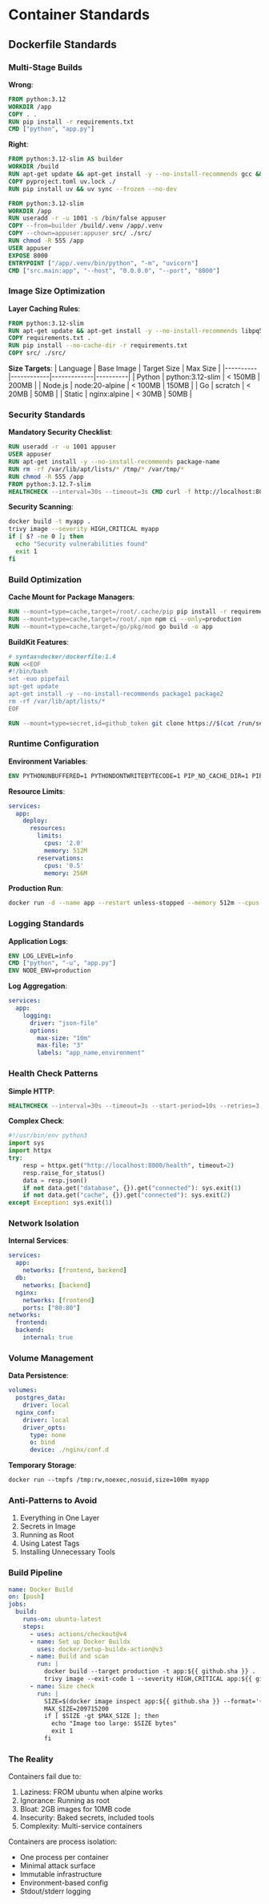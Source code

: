 # Container Standards

## Dockerfile Standards

### Multi-Stage Builds

**Wrong**:
```dockerfile
FROM python:3.12
WORKDIR /app
COPY . .
RUN pip install -r requirements.txt
CMD ["python", "app.py"]
```

**Right**:
```dockerfile
FROM python:3.12-slim AS builder
WORKDIR /build
RUN apt-get update && apt-get install -y --no-install-recommends gcc && rm -rf /var/lib/apt/lists/*
COPY pyproject.toml uv.lock ./
RUN pip install uv && uv sync --frozen --no-dev

FROM python:3.12-slim
WORKDIR /app
RUN useradd -r -u 1001 -s /bin/false appuser
COPY --from=builder /build/.venv /app/.venv
COPY --chown=appuser:appuser src/ ./src/
RUN chmod -R 555 /app
USER appuser
EXPOSE 8000
ENTRYPOINT ["/app/.venv/bin/python", "-m", "uvicorn"]
CMD ["src.main:app", "--host", "0.0.0.0", "--port", "8000"]
```

### Image Size Optimization

**Layer Caching Rules**:
```dockerfile
FROM python:3.12-slim
RUN apt-get update && apt-get install -y --no-install-recommends libpq5 && rm -rf /var/lib/apt/lists/*
COPY requirements.txt .
RUN pip install --no-cache-dir -r requirements.txt
COPY src/ ./src/
```

**Size Targets**:
| Language | Base Image | Target Size | Max Size |
|----------|------------|-------------|----------|
| Python | python:3.12-slim | < 150MB | 200MB |
| Node.js | node:20-alpine | < 100MB | 150MB |
| Go | scratch | < 20MB | 50MB |
| Static | nginx:alpine | < 30MB | 50MB |

### Security Standards

**Mandatory Security Checklist**:
```dockerfile
RUN useradd -r -u 1001 appuser
USER appuser
RUN apt-get install -y --no-install-recommends package-name
RUN rm -rf /var/lib/apt/lists/* /tmp/* /var/tmp/*
RUN chmod -R 555 /app
FROM python:3.12.7-slim
HEALTHCHECK --interval=30s --timeout=3s CMD curl -f http://localhost:8000/health || exit 1
```

**Security Scanning**:
```bash
docker build -t myapp .
trivy image --severity HIGH,CRITICAL myapp
if [ $? -ne 0 ]; then
  echo "Security vulnerabilities found"
  exit 1
fi
```

### Build Optimization

**Cache Mount for Package Managers**:
```dockerfile
RUN --mount=type=cache,target=/root/.cache/pip pip install -r requirements.txt
RUN --mount=type=cache,target=/root/.npm npm ci --only=production
RUN --mount=type=cache,target=/go/pkg/mod go build -o app
```

**BuildKit Features**:
```dockerfile
# syntax=docker/dockerfile:1.4
RUN <<EOF
#!/bin/bash
set -euo pipefail
apt-get update
apt-get install -y --no-install-recommends package1 package2
rm -rf /var/lib/apt/lists/*
EOF

RUN --mount=type=secret,id=github_token git clone https://$(cat /run/secrets/github_token)@github.com/private/repo
```

### Runtime Configuration

**Environment Variables**:
```dockerfile
ENV PYTHONUNBUFFERED=1 PYTHONDONTWRITEBYTECODE=1 PIP_NO_CACHE_DIR=1 PIP_DISABLE_PIP_VERSION_CHECK=1
```

**Resource Limits**:
```yaml
services:
  app:
    deploy:
      resources:
        limits:
          cpus: '2.0'
          memory: 512M
        reservations:
          cpus: '0.5'
          memory: 256M
```

**Production Run**:
```bash
docker run -d --name app --restart unless-stopped --memory 512m --cpus 2.0 --read-only --tmpfs /tmp:rw,noexec,nosuid,size=64m --cap-drop ALL --cap-add NET_BIND_SERVICE --security-opt no-new-privileges:true -p 127.0.0.1:8000:8000 myapp:latest
```

### Logging Standards

**Application Logs**:
```dockerfile
ENV LOG_LEVEL=info
CMD ["python", "-u", "app.py"]
ENV NODE_ENV=production
```

**Log Aggregation**:
```yaml
services:
  app:
    logging:
      driver: "json-file"
      options:
        max-size: "10m"
        max-file: "3"
        labels: "app_name,environment"
```

### Health Check Patterns

**Simple HTTP**:
```dockerfile
HEALTHCHECK --interval=30s --timeout=3s --start-period=10s --retries=3 CMD curl -f http://localhost:8000/health || exit 1
```

**Complex Check**:
```python
#!/usr/bin/env python3
import sys
import httpx
try:
    resp = httpx.get("http://localhost:8000/health", timeout=2)
    resp.raise_for_status()
    data = resp.json()
    if not data.get("database", {}).get("connected"): sys.exit(1)
    if not data.get("cache", {}).get("connected"): sys.exit(2)
except Exception: sys.exit(1)
```

### Network Isolation

**Internal Services**:
```yaml
services:
  app:
    networks: [frontend, backend]
  db:
    networks: [backend]
  nginx:
    networks: [frontend]
    ports: ["80:80"]
networks:
  frontend:
  backend:
    internal: true
```

### Volume Management

**Data Persistence**:
```yaml
volumes:
  postgres_data:
    driver: local
  nginx_conf:
    driver: local
    driver_opts:
      type: none
      o: bind
      device: ./nginx/conf.d
```

**Temporary Storage**:
```dockerfile
docker run --tmpfs /tmp:rw,noexec,nosuid,size=100m myapp
```

### Anti-Patterns to Avoid

1. Everything in One Layer
2. Secrets in Image
3. Running as Root
4. Using Latest Tags
5. Installing Unnecessary Tools

### Build Pipeline

```yaml
name: Docker Build
on: [push]
jobs:
  build:
    runs-on: ubuntu-latest
    steps:
      - uses: actions/checkout@v4
      - name: Set up Docker Buildx
        uses: docker/setup-buildx-action@v3
      - name: Build and scan
        run: |
          docker build --target production -t app:${{ github.sha }} .
          trivy image --exit-code 1 --severity HIGH,CRITICAL app:${{ github.sha }}
      - name: Size check
        run: |
          SIZE=$(docker image inspect app:${{ github.sha }} --format='{{.Size}}')
          MAX_SIZE=209715200
          if [ $SIZE -gt $MAX_SIZE ]; then
            echo "Image too large: $SIZE bytes"
            exit 1
          fi
```

### The Reality
Containers fail due to:
1. Laziness: FROM ubuntu when alpine works
2. Ignorance: Running as root
3. Bloat: 2GB images for 10MB code
4. Insecurity: Baked secrets, included tools
5. Complexity: Multi-service containers

Containers are process isolation:
- One process per container
- Minimal attack surface
- Immutable infrastructure
- Environment-based config
- Stdout/stderr logging